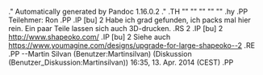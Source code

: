 .\" Automatically generated by Pandoc 1.16.0.2
.\"
.TH "" "" "" "" ""
.hy
.PP
Teilehmer: Ron
.PP
.IP \[bu] 2
Habe ich grad gefunden, ich packs mal hier rein.
Ein paar Teile lassen sich auch 3D\-drucken.
.RS 2
.IP \[bu] 2
<http://www.shapeoko.com/>
.IP \[bu] 2
Siehe auch
<https://www.youmagine.com/designs/upgrade-for-large-shapeoko--2>
.RE
.PP
\-\-Martin Silvan (Benutzer:Martinsilvan)
(Diskussion (Benutzer_Diskussion:Martinsilvan)) 16:35, 13.
Apr.
2014 (CEST)
.PP
